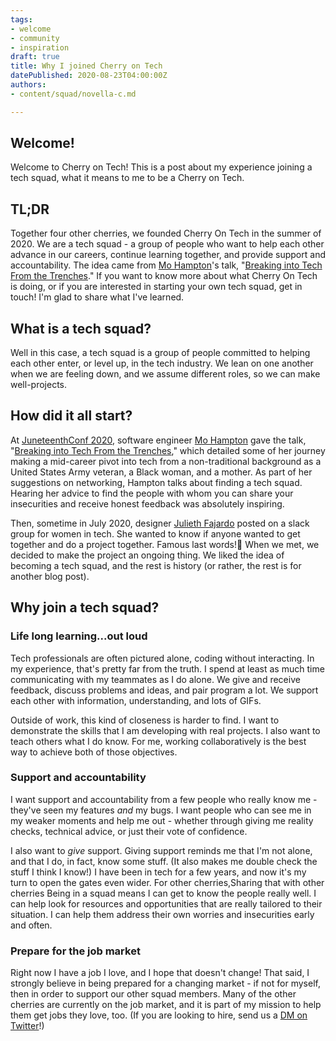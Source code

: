 ```yaml
---
tags:
- welcome
- community
- inspiration
draft: true
title: Why I joined Cherry on Tech
datePublished: 2020-08-23T04:00:00Z
authors:
- content/squad/novella-c.md

---
```

## Welcome!

Welcome to Cherry on Tech! This is a post about my experience joining a tech squad, what it means to me to be a Cherry on Tech. 

## TL;DR

Together four other cherries, we founded Cherry On Tech in the summer of 2020. We are a tech squad - a group of people who want to help each other advance in our careers, continue learning together, and provide support and accountability. The idea came from [Mo Hampton](https://twitter.com/moxiehampton)'s talk, "[Breaking into Tech From the Trenches](https://www.youtube.com/watch?v=2N5fI5j-IIs)." If you want to know more about what Cherry On Tech is doing, or if you are interested in starting your own tech squad, get in touch! I'm glad to share what I've learned.

## What is a tech squad?

Well in this case, a tech squad is a group of people committed to helping each other enter, or level up, in the tech industry. We lean on one another when we are feeling down, and we assume different roles, so we can make well-projects.

## How did it all start?

At [JuneteenthConf 2020](https://juneteenthconf.com/), software engineer [Mo Hampton](https://twitter.com/moxiehampton) gave the talk, "[Breaking into Tech From the Trenches](https://www.youtube.com/watch?v=2N5fI5j-IIs)," which detailed some of her journey making a mid-career pivot into tech from a non-traditional background as a United States Army veteran, a Black woman, and a mother. As part of her suggestions on networking, Hampton talks about finding a tech squad. Hearing her advice to find the people with whom you can share your insecurities and receive honest feedback was absolutely inspiring.

Then, sometime in July 2020, designer [Julieth Fajardo](https://www.juliethfajardo.com/) posted on a slack group for women in tech. She wanted to know if anyone wanted to get together and do a project together. Famous last words!🤣 When we met, we decided to make the project an ongoing thing. We liked the idea of becoming a tech squad, and the rest is history (or rather, the rest is for another blog post).

## Why join a tech squad?

### Life long learning...out loud

Tech professionals are often pictured alone, coding without interacting. In my experience, that's pretty far from the truth. I spend at least as much time communicating with my teammates as I do alone. We give and receive feedback, discuss problems and ideas, and pair program a lot. We support each other with information, understanding, and lots of GIFs. 

Outside of work, this kind of closeness is harder to find. I want to demonstrate the skills that I am developing with real projects. I also want to teach others what I do know. For me, working collaboratively is the best way to achieve both of those objectives.

### Support and accountability

I want support and accountability from a few people who really know me - they've seen my features _and_ my bugs. I want people who can see me in my weaker moments and help me out - whether through giving me reality checks, technical advice, or just their vote of confidence.

I also want to _give_ support. Giving support reminds me that I'm not alone, and that I do, in fact, know some stuff. (It also makes me double check the stuff I think I know!) I have been in tech for a few years, and now it's my turn to open the gates even wider. For other cherries,Sharing that with other cherries Being in a squad means I can get to know the people really well. I can help look for resources and opportunities that are really tailored to their situation. I can help them address their own worries and insecurities early and often.

### Prepare for the job market

Right now I have a job I love, and I hope that doesn't change! That said, I strongly believe in being prepared for a changing market - if not for myself, then in order to support our other squad members. Many of the other cherries are currently on the job market, and it is part of my mission to help them get jobs they love, too. (If you are looking to hire, send us a [DM on Twitter]()!)
